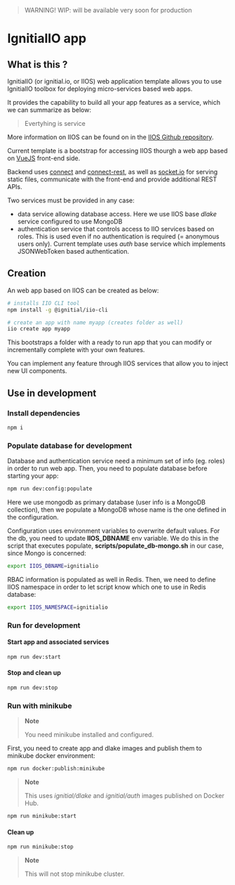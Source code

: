 > WARNING!
> WIP: will be available very soon for production

# IgnitialIO app

## What is this ?

IgnitialIO (or ignitial.io, or IIOS) web application template allows you to use
IgnitialIO toolbox for deploying micro-services based web apps.  

It provides the capability to build all your app features as a service, which we
can summarize as below:  

>
> Evertyhing is service
>

More information on IIOS can be found on in the
[IIOS Github repository](https://github.com/ignitialio/iio-services).  

Current template is a bootstrap for accessing IIOS thourgh a web app based
on [VueJS](https://vuejs.org/) front-end side.

Backend uses [connect](https://www.npmjs.com/package/connect) and
[connect-rest](https://www.npmjs.com/package/connect-rest), as well as
[socket.io](https://www.npmjs.com/package/socket.io) for serving static files,
communicate with the front-end and provide additional REST APIs.

Two services must be provided in any case:
- data service allowing database access. Here we use IIOS base _dlake_ service
configured to use MongoDB
- authentication service that controls access to IIO services based on roles. This
is used even if no authentication is required (= anonymous users only). Current
template uses _auth_ base service which implements JSONWebToken based authentication.  

## Creation

An web app based on IIOS can be created as below:

```bash
# installs IIO CLI tool
npm install -g @ignitial/iio-cli

# create an app with name myapp (creates folder as well)
iio create app myapp
```

This bootstraps a folder with a ready to run app that you can modify or incrementally
complete with your own features.

You can implement any feature through IIOS services that allow you to inject new
UI components.

## Use in development

### Install dependencies

```bash
npm i
```

### Populate database for development

Database and authentication service need a minimum set of info (eg. roles) in
order to run web app. Then, you need to populate database before starting your
app:

```bash
npm run dev:config:populate
```

Here we use mongodb as primary database (user info is a MongoDB collection), then
we populate a MongoDB whose name is the one defined in the configuration.  

Configuration uses environment variables to overwrite default values. For the db,
you need to update __IIOS_DBNAME__ env variable. We do this in the script that
executes populate, __scripts/populate_db-mongo.sh__ in our case, since Mongo is
concerned:

```bash
export IIOS_DBNAME=ignitialio
```

RBAC information is populated as well in Redis. Then, we need to define IIOS
namespace in order to let script know which one to use in Redis database:

```bash
export IIOS_NAMESPACE=ignitialio
```

### Run for development


#### Start app and associated services

```bash
npm run dev:start
```

#### Stop and clean up

```bash
npm run dev:stop
```

### Run with minikube

> __Note__
>  
> You need minikube installed and configured.

First, you need to create app and dlake images and publish them to minikube docker
environment:

```bash
npm run docker:publish:minikube
```

> __Note__
>   
> This uses _ignitial/dlake_ and _ignitial/auth_ images published on Docker Hub.

```bash
npm run minikube:start
```

#### Clean up

```bash
npm run minikube:stop
```

> __Note__
>   
> This will not stop minikube cluster.
